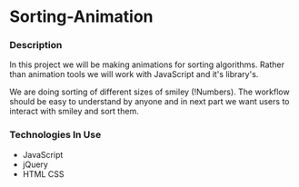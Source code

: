 # Sorting-Animation

### **Description**
In this project we will be making animations for sorting algorithms.
Rather than animation tools we will work with JavaScript and it's library's.

We are doing sorting of different sizes of smiley (!Numbers).
The workflow should be easy to understand by anyone and in next part we want users to interact with smiley and sort them.

### **Technologies In Use**
* JavaScript
* jQuery
* HTML CSS
